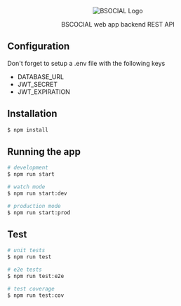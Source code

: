 <p align="center">
  <img src="https://media.discordapp.net/attachments/981084638355259424/989168985369096212/bsocial-logo.png" alt="BSOCIAL Logo" />
</p>

<p align="center">
  BSCOCIAL web app backend REST API
</p>

## Configuration
Don't forget to setup a .env file with the following keys

- DATABASE_URL
- JWT_SECRET
- JWT_EXPIRATION

## Installation

```bash
$ npm install
```

## Running the app

```bash
# development
$ npm run start

# watch mode
$ npm run start:dev

# production mode
$ npm run start:prod
```

## Test

```bash
# unit tests
$ npm run test

# e2e tests
$ npm run test:e2e

# test coverage
$ npm run test:cov
```

